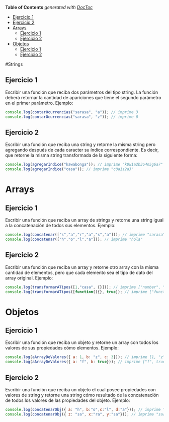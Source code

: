 <!-- START doctoc generated TOC please keep comment here to allow auto update -->
<!-- DON'T EDIT THIS SECTION, INSTEAD RE-RUN doctoc TO UPDATE -->
**Table of Contents**  *generated with [DocToc](https://github.com/thlorenz/doctoc)*

  - [Ejercicio 1](#ejercicio-1)
  - [Ejercicio 2](#ejercicio-2)
- [Arrays](#arrays)
  - [Ejercicio 1](#ejercicio-1-1)
  - [Ejercicio 2](#ejercicio-2-1)
- [Objetos](#objetos)
  - [Ejercicio 1](#ejercicio-1-2)
  - [Ejercicio 2](#ejercicio-2-2)

<!-- END doctoc generated TOC please keep comment here to allow auto update -->

#Strings
## Ejercicio 1 
Escribir una función que reciba dos parámetros del tipo string. La función deberá retornar la cantidad de apariciones que tiene el segundo parámetro en el primer parámetro. Ejemplo:

```js
console.log(contarOcurrencias("sarasa", "a")); // imprime 3
console.log(contarOcurrencias("sarasa", "z")); // imprime 0
```
## Ejercicio 2
Escribir una función que reciba una string y retorne la misma string pero agregando después de cada caracter su í­ndice correspondiente. Es decir, que retorne la misma string transformada de la siguiente forma:
```js
console.log(agregarIndice("kawabonga")); // imprime "k0w1a2b3o4n5g6a7"
console.log(agregarIndice("casa")); // imprime "c0a1s2a3"
```

# Arrays
## Ejercicio 1
Escribir una función que reciba un array de strings y retorne una string igual a la concatenación de todos sus elementos. Ejemplo:
```js
console.log(concatenar(["s","a","r","a","s","a"])); // imprime "sarasa"
console.log(concatenar(["h","o","l","a"])); // imprime "hola"
```
## Ejercicio 2
Escribir una función que reciba un array y retorne otro array con la misma cantidad de elementos, pero que cada elemento sea el tipo de dato del array original. Ejemplo:

```js
console.log(transformarATipos([1,"casa", {}])); // imprime ["number", "string", "object"]
console.log(transformarATipos([function(){}, true]); // imprime ["function", "boolean"]
```

# Objetos
## Ejercicio 1
Escribir una función que reciba un objeto y retorne un array con todos los valores de sus propiedades cómo elementos. Ejemplo:
```js
console.log(aArrayDeValores({ a: 1, b: "z", c: 3})); // imprime [1, "z",3]
console.log(aArrayDeValores({ a: "f", b: true})); // imprime ["f", true]
```
## Ejercicio 2
Escribir una función que reciba un objeto el cual posee propiedades con valores de string y retorne una string cómo resultado de la concatenación de todos los valores de las propiedades del objeto. Ejemplo:
```js
console.log(concatenarObj({ a: "h", b:"o",c:"l", d:"a"})); // imprime "hola"
console.log(concatenarObj({ z: "sa", x:"ra", y:"sa"})); // imprime "sarasa"
```